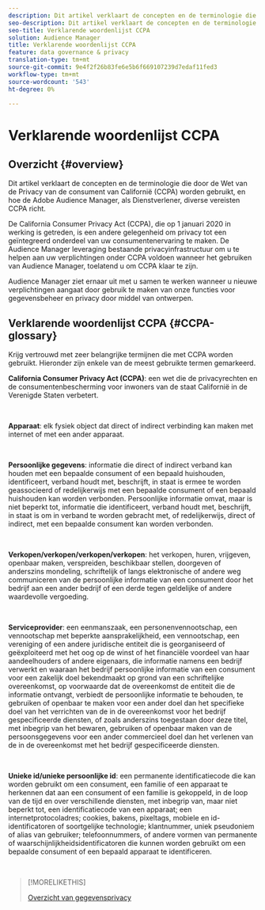 ```yaml
---
description: Dit artikel verklaart de concepten en de terminologie die door de Wet van de Privacy van de Consument van Californië (CCPA) worden gebruikt, en hoe de Adobe Audience Manager diverse vereisten CCPA richt.
seo-description: Dit artikel verklaart de concepten en de terminologie die door de Wet van de Privacy van de Consument van Californië (CCPA) worden gebruikt, en hoe de Adobe Audience Manager diverse vereisten CCPA richt.
seo-title: Verklarende woordenlijst CCPA
solution: Audience Manager
title: Verklarende woordenlijst CCPA
feature: data governance & privacy
translation-type: tm+mt
source-git-commit: 9e4f2f26b83fe6e5b6f669107239d7edaf11fed3
workflow-type: tm+mt
source-wordcount: '543'
ht-degree: 0%

---
```



# Verklarende woordenlijst CCPA

## Overzicht {#overview}

Dit artikel verklaart de concepten en de terminologie die door de Wet van de Privacy van de consument van Californië (CCPA) worden gebruikt, en hoe de Adobe Audience Manager, als Dienstverlener, diverse vereisten CCPA richt.

De California Consumer Privacy Act (CCPA), die op 1 januari 2020 in werking is getreden, is een andere gelegenheid om privacy tot een geïntegreerd onderdeel van uw consumentenervaring te maken. De Audience Manager leveraging bestaande privacyinfrastructuur om u te helpen aan uw verplichtingen onder CCPA voldoen wanneer het gebruiken van Audience Manager, toelatend u om CCPA klaar te zijn.

Audience Manager ziet ernaar uit met u samen te werken wanneer u nieuwe verplichtingen aangaat door gebruik te maken van onze functies voor gegevensbeheer en privacy door middel van ontwerpen.

## Verklarende woordenlijst CCPA {#CCPA-glossary}

Krijg vertrouwd met zeer belangrijke termijnen die met CCPA worden gebruikt. Hieronder zijn enkele van de meest gebruikte termen gemarkeerd.

**California Consumer Privacy Act (CCPA)**: een wet die de privacyrechten en de consumentenbescherming voor inwoners van de staat Californië in de Verenigde Staten verbetert.

 

**Apparaat**: elk fysiek object dat direct of indirect verbinding kan maken met internet of met een ander apparaat.

 

**Persoonlijke gegevens**: informatie die direct of indirect verband kan houden met een bepaalde consument of een bepaald huishouden, identificeert, verband houdt met, beschrijft, in staat is ermee te worden geassocieerd of redelijkerwijs met een bepaalde consument of een bepaald huishouden kan worden verbonden. Persoonlijke informatie omvat, maar is niet beperkt tot, informatie die identificeert, verband houdt met, beschrijft, in staat is om in verband te worden gebracht met, of redelijkerwijs, direct of indirect, met een bepaalde consument kan worden verbonden.

 

**Verkopen/verkopen/verkopen/verkopen**: het verkopen, huren, vrijgeven, openbaar maken, verspreiden, beschikbaar stellen, doorgeven of anderszins mondeling, schriftelijk of langs elektronische of andere weg communiceren van de persoonlijke informatie van een consument door het bedrijf aan een ander bedrijf of een derde tegen geldelijke of andere waardevolle vergoeding.

 

**Serviceprovider**: een eenmanszaak, een personenvennootschap, een vennootschap met beperkte aansprakelijkheid, een vennootschap, een vereniging of een andere juridische entiteit die is georganiseerd of geëxploiteerd met het oog op de winst of het financiële voordeel van haar aandeelhouders of andere eigenaars, die informatie namens een bedrijf verwerkt en waaraan het bedrijf persoonlijke informatie van een consument voor een zakelijk doel bekendmaakt op grond van een schriftelijke overeenkomst, op voorwaarde dat de overeenkomst de entiteit die de informatie ontvangt, verbiedt de persoonlijke informatie te behouden, te gebruiken of openbaar te maken voor een ander doel dan het specifieke doel van het verrichten van de in de overeenkomst voor het bedrijf gespecificeerde diensten, of zoals anderszins toegestaan door deze titel, met inbegrip van het bewaren, gebruiken of openbaar maken van de persoonsgegevens voor een ander commercieel doel dan het verlenen van de in de overeenkomst met het bedrijf gespecificeerde diensten.

 

**Unieke id/unieke persoonlijke id**: een permanente identificatiecode die kan worden gebruikt om een consument, een familie of een apparaat te herkennen dat aan een consument of een familie is gekoppeld, in de loop van de tijd en over verschillende diensten, met inbegrip van, maar niet beperkt tot, een identificatiecode van een apparaat; een internetprotocoladres; cookies, bakens, pixeltags, mobiele en id-identificatoren of soortgelijke technologie; klantnummer, uniek pseudoniem of alias van gebruiker; telefoonnummers, of andere vormen van permanente of waarschijnlijkheidsidentificatoren die kunnen worden gebruikt om een bepaalde consument of een bepaald apparaat te identificeren.

 

>[!MORELIKETHIS]
>
>[Overzicht van gegevensprivacy](/help/using/overview/data-security-and-privacy/data-privacy.md)

